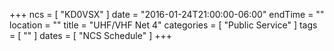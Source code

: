 +++
ncs = [ "KD0VSX" ]
date = "2016-01-24T21:00:00-06:00"
endTime = ""
location = ""
title = "UHF/VHF Net 4"
categories = [ "Public Service" ]
tags = [ "" ]
dates = [ "NCS Schedule" ]
+++
